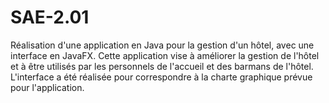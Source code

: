 # SAE-2.01
Réalisation d'une application en Java pour la gestion d'un hôtel, avec une interface en JavaFX. Cette application vise à améliorer la gestion de l'hôtel et à être utilisés par les personnels de l'accueil et des barmans de l'hôtel. L'interface a été réalisée pour correspondre à la charte graphique prévue pour l'application.
